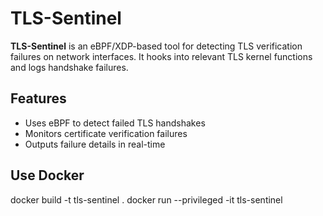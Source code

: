 # TLS-Sentinel

**TLS-Sentinel** is an eBPF/XDP-based tool for detecting TLS verification failures on network interfaces. It hooks into relevant TLS kernel functions and logs handshake failures.

## Features
- Uses eBPF to detect failed TLS handshakes
- Monitors certificate verification failures
- Outputs failure details in real-time

## Use Docker

docker build -t tls-sentinel .
docker run --privileged -it tls-sentinel
